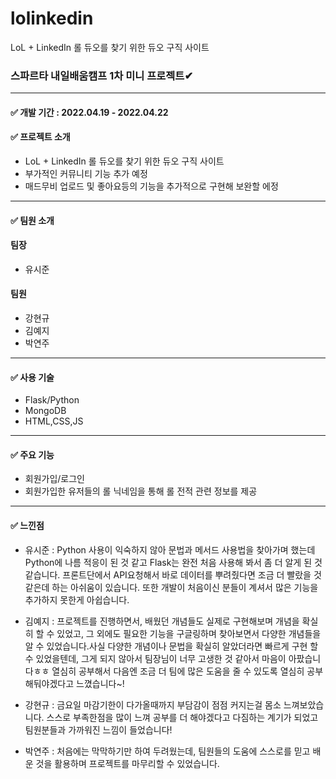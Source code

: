 # lolinkedin
LoL + LinkedIn 롤 듀오를 찾기 위한 듀오 구직 사이트

### 스파르타 내일배움캠프 1차 미니 프로젝트✔
-------------------------------------------
#### ✅ 개발 기간 : 2022.04.19 - 2022.04.22
#### ✅ 프로젝트 소개

- LoL + LinkedIn 롤 듀오를 찾기 위한 듀오 구직 사이트
- 부가적인 커뮤니티 기능 추가 예정
- 매드무비 업로드 및 좋아요등의 기능을 추가적으로 구현해 보완할 에정

--------------------------
#### ✅ 팀원 소개
#### 팀장 
* 유시준
#### 팀원 
* 강현규
* 김예지
* 박연주 
-----------------------------
#### ✅ 사용 기술
* Flask/Python
* MongoDB
* HTML,CSS,JS
-----------------------------
#### ✅ 주요 기능
* 회원가입/로그인
* 회원가입한 유저들의 롤 닉네임을 통해 롤 전적 관련 정보를 제공
-----------------------------
#### ✅ 느낀점
* 유시준 : Python 사용이 익숙하지 않아 문법과 메서드 사용법을 찾아가며 했는데 Python에 나름 적응이 된 것 같고 Flask는 완전 처음 사용해 봐서 좀 더 알게 된 것 같습니다. 프론트단에서 API요청해서 바로 데이터를 뿌려줬다면 조금 더 빨랐을 것 같은데 하는 아쉬움이 있습니다. 또한 개발이 처음이신 분들이 계셔서 많은 기능을 추가하지 못한게 아쉽습니다.

* 김예지 : 프로젝트를 진행하면서, 배웠던 개념들도 실제로 구현해보며 개념을 확실히 할 수 있었고, 그 외에도 필요한 기능을 구글링하며 찾아보면서 다양한 개념들을 알 수 있었습니다.사실 다양한 개념이나 문법을 확실히 알았더라면 빠르게 구현 할 수 있었을텐데, 그게 되지 않아서 팀장님이 너무 고생한 것 같아서 마음이 아팠습니다ㅎㅎ 열심히 공부해서 다음엔 조금 더 팀에 많은 도움을 줄 수 있도록 열심히 공부해둬야겠다고 느꼈습니다~!  

* 강현규 : 금요일 마감기한이 다가올때까지 부담감이 점점 커지는걸 몸소 느껴보았습니다. 스스로 부족한점을 많이 느껴 공부를 더 해야겠다고 다짐하는 계기가 되었고 팀원분들과 가까워진 느낌이 들었습니다!

* 박연주 : 처음에는 막막하기만 하여 두려웠는데, 팀원들의 도움에 스스로를 믿고 배운 것을 활용하며 프로젝트를 마무리할 수 있었습니다.


